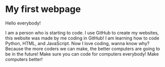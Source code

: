 # My first webpage

Hello everybody!

I am a person who is starting to code. I use GitHub to create my websites, this website was made by me coding in GitHub! I am learning how to code Python, HTML, and JavaScript. Now I love coding, wanna know why? Because the more coders we can make, the better computers are going to be in the future! Make sure you can code for computers everybody! Make computers better!
